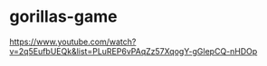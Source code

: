 # gorillas-game

https://www.youtube.com/watch?v=2q5EufbUEQk&list=PLuREP6vPAqZz57XqogY-gGlepCQ-nHDOp